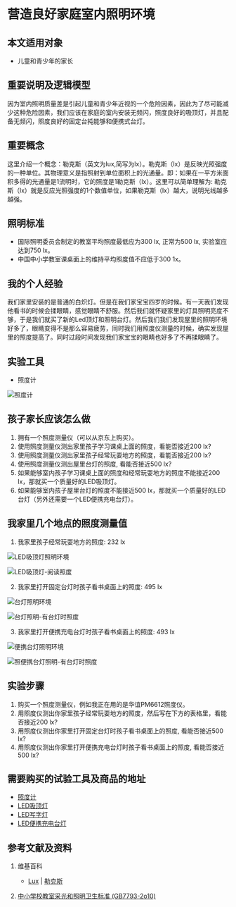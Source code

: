 ﻿# 营造良好家庭室内照明环境

## 本文适用对象

- 儿童和青少年的家长

## 重要说明及逻辑模型

因为室内照明质量差是引起儿童和青少年近视的一个危险因素，因此为了尽可能减少这种危险因素，我们应该在家庭的室内安装无频闪，照度良好的吸顶灯，并且配备无频闪，照度良好的固定台扽能够和便携式台灯。

## 重要概念

这里介绍一个概念：勒克斯（英文为lux,简写为lx）。勒克斯（lx）是反映光照强度的一种单位。其物理意义是指照射到单位面积上的光通量。即：如果在一平方米面积多得的光通量是1流明时，它的照度是1勒克斯（lx）。这里可以简单理解为: 勒克斯（lx）就是反应光照强度的1个数值单位，如果勒克斯（lx）越大，说明光线越多越强。

## 照明标准

-	国际照明委员会制定的教室平均照度最低应为300 lx, 正常为500 lx, 实验室应达到750 lx。
-	中国中小学教室课桌面上的维持平均照度值不应低于300 1x。

## 我的个人经验

我们家里安装的是普通的白炽灯。但是在我们家宝宝四岁的时候。有一天我们发现他看书的时候会揉眼睛，感觉眼睛不舒服。然后我们就怀疑家里的灯具照明亮度不够，于是我们就买了新的Led顶灯和照明台灯。然后我们我们发现屋里的照明环境好多了，眼睛变得不是那么容易疲劳，同时我们用照度仪测量的时候，确实发现屋里的照度提高了。同时过段时间发现我们家宝宝的眼睛也好多了不再揉眼睛了。

## 实验工具

- 照度计

![照度计](/images/理解用于近视防控的一系列方法的背后原理/营造良好家庭室内照明环境/照度测量仪.jpg)

## 孩子家长应该怎么做

1. 拥有一个照度测量仪（可以从京东上购买）。
2. 使用照度测量仪测出家里孩子学习课桌上面的照度，看能否接近200 lx?
3. 使用照度测量仪测出家里孩子经常玩耍地方的照度，看能否接近200 lx?
4. 使用照度测量仪测出屋里台灯的照度, 看能否接近500 lx?
5. 如果能够室内孩子学习课桌上面的照度和经常玩耍地方的照度不能接近200 lx，那就买一个质量好的LED吸顶灯。
6. 如果能够室内孩子屋里台灯的照度不能接近500 lx，那就买一个质量好的LED台灯（另外还需要一个LED便携充电台灯）。

## 我家里几个地点的照度测量值

1. 我家里孩子经常玩耍地方的照度: 232 lx

![LED吸顶灯照明环境](/images/理解用于近视防控的一系列方法的背后原理/营造良好家庭室内照明环境/LED吸顶灯照明环境.jpg)

![LED吸顶灯-阅读照度](/images/理解用于近视防控的一系列方法的背后原理/营造良好家庭室内照明环境/LED吸顶灯-阅读照度.jpg)

2. 我家里打开固定台灯时孩子看书桌面上的照度: 495 lx

![台灯照明环境](/images/理解用于近视防控的一系列方法的背后原理/营造良好家庭室内照明环境/台灯照明环境.jpg)

![台灯照明-有台灯时照度](/images/理解用于近视防控的一系列方法的背后原理/营造良好家庭室内照明环境/台灯照明-有台灯时照度.jpg)

3. 我家里打开便携充电台灯时孩子看书桌面上的照度: 493 lx

![便携台灯照明环境](/images/理解用于近视防控的一系列方法的背后原理/营造良好家庭室内照明环境/便携台灯照明环境.jpg)

![照便携台灯照明-有台灯时照度](/images/理解用于近视防控的一系列方法的背后原理/营造良好家庭室内照明环境/便携台灯照明-有台灯时照度.jpg)

## 实验步骤

1. 购买一个照度测量仪，例如我正在用的是华谊PM6612照度仪。
2. 用照度仪测出你家里孩子经常玩耍地方的照度，然后写在下方的表格里，看能否接近200 lx?
3. 用照度仪测出你家里打开固定台灯时孩子看书桌面上的照度, 看能否接近500 lx?
4. 用照度仪测出你家里打开便携充电台灯时孩子看书桌面上的照度, 看能否接近500 lx?

## 需要购买的试验工具及商品的地址

- [照度计](https://item.jd.com/14106692201.html)
- [LED吸顶灯](https://item.jd.com/100001977902.html)
- [LED写字灯](https://item.jd.com/3007224.html)
- [LED便携充电台灯](https://item.jd.com/7761910.html)

## 参考文献及资料

1. 维基百科
	- [Lux](https://en.wikipedia.org/wiki/Lux) | [勒克斯](https://zh.wikipedia.org/wiki/%E5%8B%92%E5%85%8B%E6%96%AF)

2. [中小学校教室采光和照明卫生标准 (GB7793-2o10)](http://www.xjwsjd.gov.cn/wcm.files/upload/CMSwsjd/201703/201703060113049.pdf)





